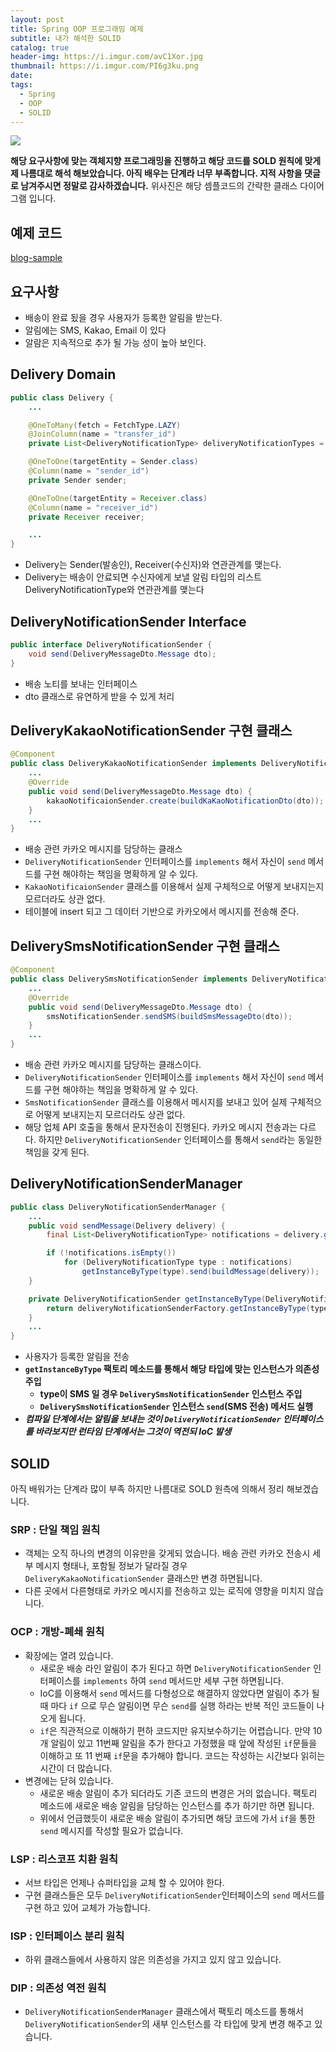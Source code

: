 ```yaml
---
layout: post
title: Spring OOP 프로그래밍 예제
subtitle: 내가 해석한 SOLID
catalog: true
header-img: https://i.imgur.com/avC1Xor.jpg
thumbnail: https://i.imgur.com/PI6g3ku.png
date:
tags:
  - Spring
  - OOP
  - SOLID
---
```


![](https://i.imgur.com/PI6g3ku.png)

**해당 요구사항에 맞는 객체지향 프로그래밍을 진행하고 해당 코드를 SOLD 원칙에 맞게 제 나름대로 해석 해보았습니다. 아직 배우는 단계라 너무 부족합니다. 지적 사항을 댓글로 남겨주시면 정말로 감사하겠습니다.** 위사진은 해당 셈플코드의 간략한 클래스 다이어그램 입니다.

## 예제 코드
[blog-sample ](https://github.com/cheese10yun/blog-sample/tree/master/notification)

## 요구사항

* 배송이 완료 됬을 경우 사용자가 등록한 알림을 받는다.
* 알림에는 SMS, Kakao, Email 이 있다
* 알람은 지속적으로 추가 될 가능 성이 높아 보인다.


## Delivery Domain

```java
public class Delivery {
    ...

    @OneToMany(fetch = FetchType.LAZY)
    @JoinColumn(name = "transfer_id")
    private List<DeliveryNotificationType> deliveryNotificationTypes = new ArrayList<>();

    @OneToOne(targetEntity = Sender.class)
    @Column(name = "sender_id")
    private Sender sender;

    @OneToOne(targetEntity = Receiver.class)
    @Column(name = "receiver_id")
    private Receiver receiver;

    ...
}
```
* Delivery는 Sender(발송인), Receiver(수신자)와 연관관계를 맺는다.
* Delivery는 배송이 안료되면 수신자에게 보낼 알림 타입의 리스트 DeliveryNotificationType와 연관관계를 맺는다


## DeliveryNotificationSender Interface
```java
public interface DeliveryNotificationSender {
    void send(DeliveryMessageDto.Message dto);
}
```
* 배송 노티를 보내는 인터페이스
* dto 클래스로 유연하게 받을 수 있게 처리

## DeliveryKakaoNotificationSender 구현 클래스
```java
@Component
public class DeliveryKakaoNotificationSender implements DeliveryNotificationSender {
    ...
    @Override
    public void send(DeliveryMessageDto.Message dto) {
        kakaoNotificaionSender.create(buildKaKaoNotificationDto(dto));
    }
    ...
}
```
* 배송 관련 카카오 메시지를 담당하는 클래스
* `DeliveryNotificationSender` 인터페이스를 `implements` 해서 자신이 `send` 메서드를 구현 해야하는 책임을 명확하게 알 수 있다.
* `KakaoNotificaionSender` 클래스를 이용해서 실제 구체적으로 어떻게 보내지는지 모르더라도 상관 없다.
* 테이블에 insert 되고 그 데이터 기반으로 카카오에서 메시지를 전송해 준다.


## DeliverySmsNotificationSender 구현 클래스

```java
@Component
public class DeliverySmsNotificationSender implements DeliveryNotificationSender {
    ...
    @Override
    public void send(DeliveryMessageDto.Message dto) {
        smsNotificationSender.sendSMS(buildSmsMessageDto(dto));
    }
    ...
}

```
* 배송 관련 카카오 메시지를 담당하는 클래스이다.
* `DeliveryNotificationSender` 인터페이스를 `implements` 해서 자신이 `send` 메서드를 구현 해야하는 책임을 명확하게 알 수 있다.
* `SmsNotificationSender` 클래스를 이용해서 메시지를 보내고 있어 실제 구체적으로 어떻게 보내지는지 모르더라도 상관 없다.
* 해당 업체 API 호출을 통해서 문자전송이 진행된다. 카카오 메시지 전송과는 다르다. 하지만 `DeliveryNotificationSender` 인터페이스를 통해서  `send`라는 동일한 책임을 갖게 된다.

## DeliveryNotificationSenderManager

```java
public class DeliveryNotificationSenderManager {
    ...
    public void sendMessage(Delivery delivery) {
        final List<DeliveryNotificationType> notifications = delivery.getDeliveryNotificationTypes();

        if (!notifications.isEmpty())
            for (DeliveryNotificationType type : notifications)
                getInstanceByType(type).send(buildMessage(delivery));
    }

    private DeliveryNotificationSender getInstanceByType(DeliveryNotificationType type) {
        return deliveryNotificationSenderFactory.getInstanceByType(type.getType());
    }
    ...
}
```
* 사용자가 등록한 알림을 전송
* **`getInstanceByType` 팩토리 메소드를 통해서 해당 타입에 맞는 인스턴스가 의존성 주입**
    - **type이 SMS 일 경우 `DeliverySmsNotificationSender` 인스턴스 주입**
    - **`DeliverySmsNotificationSender` 인스턴스 `send`(SMS 전송) 메서드 실행**
* ***컴파일 단계에서는 알림을 보내는 것이 `DeliveryNotificationSender` 인터페이스를 바라보지만 런타임 단계에서는 그것이 역전되 IoC 발생***

## SOLID

아직 배워가는 단계라 많이 부족 하지만 나름대로 SOLD 원측에 의해서 정리 해보겠습니다.

### SRP : 단일 책임 원칙

* 객체는 오직 하나의 변경의 이유만을 갖게되 었습니다. 배송 관련 카카오 전송시 세부 메시지 형태나, 포함될 정보가 달라질 경우 `DeliveryKakaoNotificationSender` 클래스만 변경 하면됩니다.
* 다른 곳에서 다른형태로 카카오 메시지를 전송하고 있는 로직에 영향을 미치지 않습니다.

### OCP : 개방-폐쇄 원칙

* 확장에는 열려 있습니다.
    - 새로운 배송 라인 알림이 추가 된다고 하면 `DeliveryNotificationSender` 인터페이스를 `implements` 하여 `send` 메서드만 세부 구현 하면됩니다.
    -  IoC를 이용해서 `send` 메서드를 다형성으로 해결하지 않았다면 알림이 추가 될때 마다 `if` 으로 무슨 알림이면 무슨 `send`를 실행 하라는 반복 적인 코드들이 나오게 됩니다.
    - `if`은 직관적으로 이해하기 편하 코드지만 유지보수하기는 어렵습니다. 만약 10개 알림이 있고 11번째 알림을 추가 한다고 가정했을 때 앞에 작성된 `if`문들을 이해하고 또 11 번째 `if`문을 추가해야 합니다. 코드는 작성하는 시간보다 읽히는 시간이 더 많습니다.
* 변경에는 닫혀 있습니다.
    - 새로운 배송 알림이 추가 되더라도 기존 코드의 변경은 거의 없습니다. 팩토리 메소드에 새로운 배송 알림을 담당하는 인스턴스를 추가 하기만 하면 됩니다.
    - 위에서 언급했듯이 새로운 배송 알림이 추가되면 해당 코드에 가서 `if`을 통한 `send` 메시지를 작성할 필요가 없습니다.

### LSP : 리스코프 치환 원칙
* 서브 타입은 언제나 슈퍼타입을 교체 할 수 있어야 한다.
* 구현 클래스들은 모두 `DeliveryNotificationSender`인터페이스의 `send` 메서드를 구현 하고 있어 교체가 가능합니다.


### ISP : 인터페이스 분리 원칙
* 하위 클래스들에서 사용하지 않은 의존성을 가지고 있지 않고 있습니다.

### DIP : 의존성 역전 원칙
* `DeliveryNotificationSenderManager` 클래스에서 팩토리 메소드를 통해서  `DeliveryNotificationSender`의 새부 인스턴스를 각 타입에 맞게 변경 해주고 있습니다.